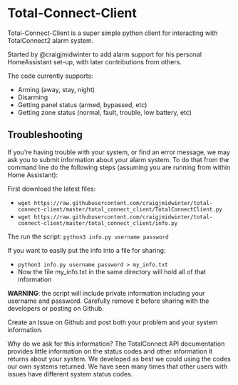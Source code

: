 # Total-Connect-Client
Total-Connect-Client is a super simple python client for interacting with TotalConnect2 alarm system.

Started by @craigjmidwinter to add alarm support for his personal HomeAssistant set-up, with later contributions from others.

The code currently supports:
 - Arming (away, stay, night)
 - Disarming
 - Getting panel status (armed, bypassed, etc)
 - Getting zone status (normal, fault, trouble, low battery, etc)

## Troubleshooting

If you're having trouble with your system, or find an error message, we may ask you to submit information about your alarm system.  To do that from the command line do the following steps (assuming you are running from within Home Assistant):
 
First download the latest files:
 - `wget https://raw.githubusercontent.com/craigjmidwinter/total-connect-client/master/total_connect_client/TotalConnectClient.py`
 - `wget https://raw.githubusercontent.com/craigjmidwinter/total-connect-client/master/total_connect_client/info.py`
 
The run the script:
`python3 info.py username password`  
 
If you want to easily put the info into a file for sharing: 
 - `python3 info.py username password > my_info.txt`
 - Now the file my_info.txt in the same directory will hold all of that information

**WARNING**:  the script will include private information including your username and password.  Carefully remove it before sharing with the developers or posting on Github.

Create an Issue on Github and post both your problem and your system information.

Why do we ask for this information?  The TotalConnect API documentation provides little information on the status codes and other information it returns about your system.  We developed as best we could using the codes our own systems returned.  We have seen many times that other users with issues have different system status codes.